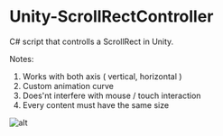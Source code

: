 # Unity-ScrollRectController


C# script that controlls a ScrollRect in Unity.

Notes:
1. Works with both axis ( vertical, horizontal )
2. Custom animation curve
3. Does'nt interfere with mouse / touch interaction
4. Every content must have the same size


![alt](https://raw.githubusercontent.com/Hperigo/Unity-ScrollRectController/master/ScrollController.gif)
